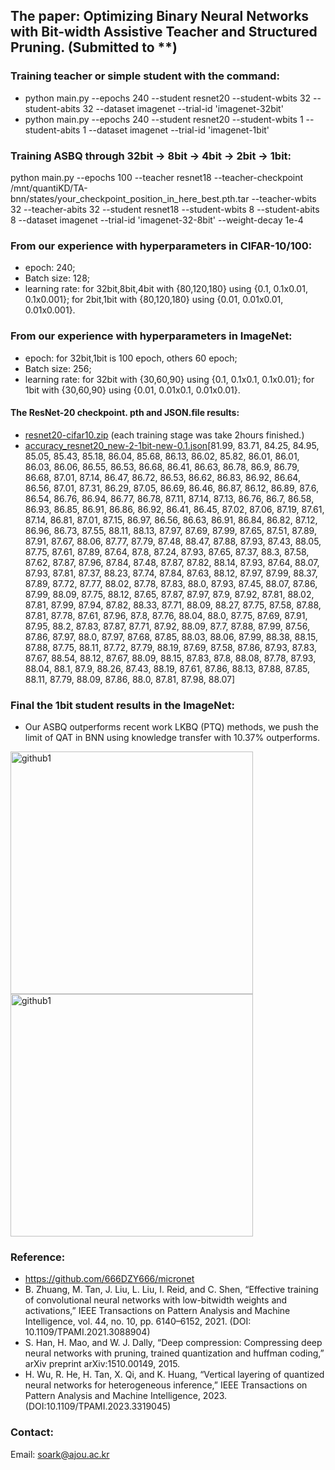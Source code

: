 ## The paper: Optimizing Binary Neural Networks with Bit-width Assistive Teacher and Structured Pruning. (Submitted to **)

### Training teacher or simple student with the command:
* python main.py --epochs 240 --student resnet20 --student-wbits 32 --student-abits 32 --dataset imagenet --trial-id 'imagenet-32bit'
* python main.py --epochs 240 --student resnet20 --student-wbits 1 --student-abits 1 --dataset imagenet --trial-id 'imagenet-1bit'

### Training ASBQ through 32bit -> 8bit -> 4bit -> 2bit -> 1bit:
python main.py --epochs 100 --teacher resnet18 --teacher-checkpoint /mnt/quantiKD/TA-bnn/states/your_checkpoint_position_in_here_best.pth.tar --teacher-wbits 32 --teacher-abits 32 --student resnet18 --student-wbits 8 --student-abits 8 --dataset imagenet --trial-id 'imagenet-32-8bit' --weight-decay 1e-4

### From our experience with hyperparameters in CIFAR-10/100:
* epoch: 240;
* Batch size: 128;
* learning rate: for 32bit,8bit,4bit with {80,120,180} using {0.1, 0.1x0.01, 0.1x0.001}; for 2bit,1bit with {80,120,180} using {0.01, 0.01x0.01, 0.01x0.001}.

### From our experience with hyperparameters in ImageNet:
* epoch: for 32bit,1bit is 100 epoch, others 60 epoch;
* Batch size: 256;
* learning rate: for 32bit with {30,60,90} using {0.1, 0.1x0.1, 0.1x0.01}; for 1bit with {30,60,90} using {0.01, 0.01x0.1, 0.01x0.01}.

#### The ResNet-20 checkpoint. pth and JSON.file results:
* [resnet20-cifar10.zip](https://github.com/user-attachments/files/15507611/resnet20-cifar10.zip) (each training stage was take 2hours finished.)
* [accuracy_resnet20_new-2-1bit-new-0.1.json](https://github.com/user-attachments/files/15507553/accuracy_resnet20_new-2-1bit-new-0.1.json)[81.99, 83.71, 84.25, 84.95, 85.05, 85.43, 85.18, 86.04, 85.68, 86.13, 86.02, 85.82, 86.01, 86.01, 86.03, 86.06, 86.55, 86.53, 86.68, 86.41, 86.63, 86.78, 86.9, 86.79, 86.68, 87.01, 87.14, 86.47, 86.72, 86.53, 86.62, 86.83, 86.92, 86.64, 86.56, 87.01, 87.31, 86.29, 87.05, 86.69, 86.46, 86.87, 86.12, 86.89, 87.6, 86.54, 86.76, 86.94, 86.77, 86.78, 87.11, 87.14, 87.13, 86.76, 86.7, 86.58, 86.93, 86.85, 86.91, 86.86, 86.92, 86.41, 86.45, 87.02, 87.06, 87.19, 87.61, 87.14, 86.81, 87.01, 87.15, 86.97, 86.56, 86.63, 86.91, 86.84, 86.82, 87.12, 86.96, 86.73, 87.55, 88.11, 88.13, 87.97, 87.69, 87.99, 87.65, 87.51, 87.89, 87.91, 87.67, 88.06, 87.77, 87.79, 87.48, 88.47, 87.88, 87.93, 87.43, 88.05, 87.75, 87.61, 87.89, 87.64, 87.8, 87.24, 87.93, 87.65, 87.37, 88.3, 87.58, 87.62, 87.87, 87.96, 87.84, 87.48, 87.87, 87.82, 88.14, 87.93, 87.64, 88.07, 87.93, 87.81, 87.37, 88.23, 87.74, 87.84, 87.63, 88.12, 87.97, 87.99, 88.37, 87.89, 87.72, 87.77, 88.02, 87.78, 87.83, 88.0, 87.93, 87.45, 88.07, 87.86, 87.99, 88.09, 87.75, 88.12, 87.65, 87.87, 87.97, 87.9, 87.92, 87.81, 88.02, 87.81, 87.99, 87.94, 87.82, 88.33, 87.71, 88.09, 88.27, 87.75, 87.58, 87.88, 87.81, 87.78, 87.61, 87.96, 87.8, 87.76, 88.04, 88.0, 87.75, 87.69, 87.91, 87.95, 88.2, 87.83, 87.87, 87.71, 87.92, 88.09, 87.7, 87.88, 87.99, 87.56, 87.86, 87.97, 88.0, 87.97, 87.68, 87.85, 88.03, 88.06, 87.99, 88.38, 88.15, 87.88, 87.75, 88.11, 87.72, 87.79, 88.19, 87.69, 87.58, 87.86, 87.93, 87.83, 87.67, 88.54, 88.12, 87.67, 88.09, 88.15, 87.83, 87.8, 88.08, 87.78, 87.93, 88.04, 88.1, 87.9, 88.26, 87.43, 88.19, 87.61, 87.86, 88.13, 87.88, 87.85, 88.11, 87.79, 88.09, 87.86, 88.0, 87.81, 87.98, 88.07] 

### Final the 1bit student results in the ImageNet:
* Our ASBQ outperforms recent work LKBQ (PTQ) methods, we push the limit of QAT in BNN using knowledge transfer with 10.37% outperforms.
<img width="388" alt="github1" src="https://github.com/Luadoo/ASBQ/assets/58927660/19736dd7-2221-48f7-96c5-99f260359aa0">
<img width="388" alt="github1" src="https://github.com/Luadoo/ASBQ/assets/58927660/44e2a42a-8b13-4b32-b2f1-2be27ce95209">





### Reference:
* https://github.com/666DZY666/micronet
* B. Zhuang, M. Tan, J. Liu, L. Liu, I. Reid, and C. Shen, “Effective training of convolutional neural networks with low-bitwidth weights and activations,” IEEE Transactions on Pattern Analysis and Machine Intelligence, vol. 44, no. 10, pp. 6140–6152, 2021.  (DOI: 10.1109/TPAMI.2021.3088904)
* S. Han, H. Mao, and W. J. Dally, “Deep compression: Compressing deep neural networks with pruning, trained quantization and huffman coding,” arXiv preprint arXiv:1510.00149, 2015.
* H. Wu, R. He, H. Tan, X. Qi, and K. Huang, “Vertical layering of quantized neural networks for heterogeneous inference,” IEEE Transactions on Pattern Analysis and Machine Intelligence, 2023. (DOI:10.1109/TPAMI.2023.3319045)

### Contact:
Email: soark@ajou.ac.kr

